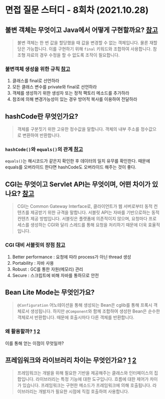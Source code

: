 # 면접 질문 스터디 - 8회차 (2021.10.28)

## 불변 객체는 무엇이고 Java에서 어떻게 구현할까요? [참고](https://velog.io/@conatuseus/Java-Immutable-Object불변객체)
> 불변 객체는 한 번 값을 할당했을 때 값을 변경할 수 없는 객체입니다. 물론 재할당은 가능합니다. 이를 구현하기 위해 `final` 키워드와 조합하여 사용합니다. 참조형 자료의 경우 수정을 할 수 없도록 조작이 필요합니다.

### 불변객체 생성을 위한 규칙 [참고](https://mangkyu.tistory.com/131)
1. 클래스를 final로 선언하라
2. 모든 클래스 변수를 private와 final로 선언하라
3. 객체를 생성하기 위한 생성자 또는 정적 팩토리 메소드를 추가하라
4. 참조에 의해 변경가능성이 있는 경우 방어적 복사를 이용하여 전달하라

## hashCode란 무엇인가요?
> 객체를 구분짓기 위한 고유한 정수값을 말합니다. 객체의 내부 주소를 정수값으로 변환하여 반환합니다.

### `hashCode()`와 `equals()`의 관계 [참고](https://jisooo.tistory.com/entry/java-hashcode와-equals-메소드는-언제-사용하고-왜-사용할까)
`equals()`는 해시코드가 같은지 확인한 후 데이터의 일치 유무를 확인한다. 때문에 equals를 오버라이드 한다면 hashCode도 오버라이드 해주는 것이 좋다.


## CGI는 무엇이고 Servlet API는 무엇이며, 어떤 차이가 있나요? [참고](https://ko.gadget-info.com/difference-between-cgi)
> CGI는 Common Gateway Interface로, 클라이언트가 웹 서버로부터 동적 컨텐츠를 제공받기 위한 규격을 말합니다. 서블릿 API는 자바를 기반으로하는 동적 컨텐츠 제공 방법입니다. 서블릿은 플랫폼에 의존적이지 않으며, 요청마다 프로세스를 생성하는 CGI와 달리 스레드를 통해 요청을 처리하기 때문에 더욱 효율적입니다.

### CGI 대비 서블릿의 장점 [참고](https://jongminlee0.github.io/2020/10/10/cgivsservlet/)
1. Better performance : 요청에 따라 process가 아닌 thread 생성
2. Portability : 자바 사용
3. Robust : GC를 통한 자원(메모리) 관리
4. Secure : 스크립트에 비해 자바를 통하므로 안전

## Bean Lite Mode는 무엇인가요?
> `@Configuration` 어노테이션을 통해 생성되는 Bean은 cglib를 통해 프록시 객체로서 생성됩니다. 하지만 `@Component`와 함께 조합하여 생성한 Bean은 순수한 객체로서 반환합니다. 때문에 호출시마다 다른 객체를 반환합니다.

### 왜 활용할까? [1](https://developpaper.com/do-you-really-understand-spring-java-config-full-configuration-vs-lite-bean-mode/) [2](https://hyojabal.tistory.com/25)
이를 통해 얻는 이점이 무엇일까?

## 프레임워크와 라이브러리 차이는 무엇인가요? [1](https://engkimbs.tistory.com/673) [2](https://curryyou.tistory.com/363)
> 프레임워크는 개발을 위해 필요한 기반을 제공해주는 클래스와 인터페이스의 집합입니다. 라이브러리는 특정 기능에 대한 도구입니다. 흐름에 대한 제어가 차이가 있습니다. 프레임워크는 구현한 메소드가 프레임워크에 의해 호출됩니다. 라이브러리는 개발자가 필요한 시점에 직접 호출하여 사용합니다.

